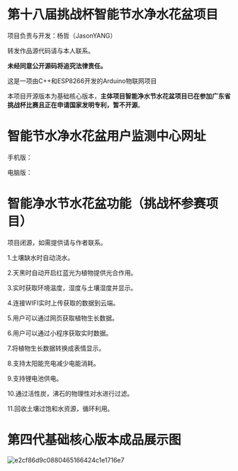# 第十八届挑战杯智能节水净水花盆项目

项目负责与开发：杨哲（JasonYANG）

转发作品源代码请与本人联系。

**未经同意公开源码将追究法律责任。**

这是一项由C++和ESP8266开发的Arduino物联网项目

本项目开源版本为基础核心版本，**主体项目智能净水节水花盆项目已在参加广东省挑战杯比赛且正在申请国家发明专利，暂不开源**。
# 智能节水净水花盆用户监测中心网址
手机版：

电脑版：

# 智能净水节水花盆功能（挑战杯参赛项目）

项目闭源，如需提供请与作者联系。

1.土壤缺水时自动浇水。

2.天黑时自动开启红蓝光为植物提供光合作用。

3.实时获取环境温度，湿度与土壤湿度并显示。

4.连接WIFI实时上传获取的数据到云端。

5.用户可以通过网页获取植物生长数据。

6.用户可以通过小程序获取实时数据。

7.将植物生长数据转换成表情显示。

8.支持太阳能充电减少电能消耗。

9.支持锂电池供电。

10.通过活性炭，沸石的物理性对水进行过滤。

11.回收土壤过饱和水资源，循环利用。


# 第四代基础核心版本成品展示图
![e2cf86d9c0880465166424c1e1716e7](https://user-images.githubusercontent.com/39414350/225515446-ba06b7c6-9cdf-4cf3-9155-0f6a3477d32c.jpg)


